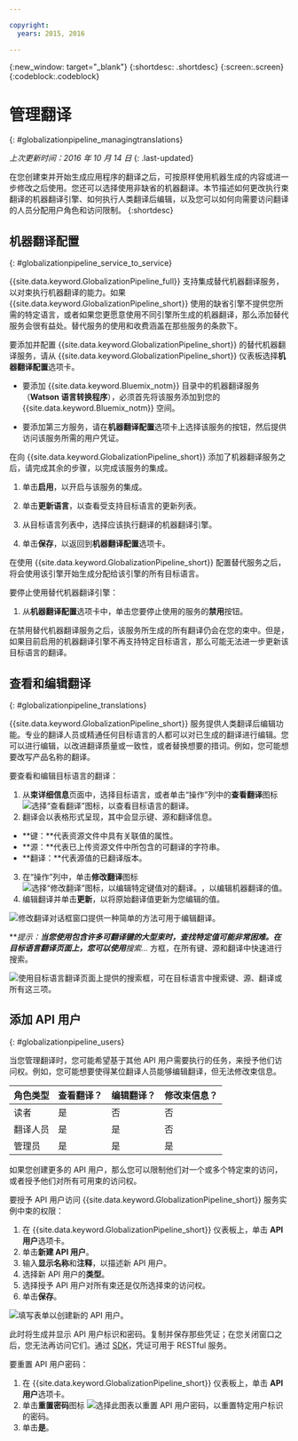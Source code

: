 ```yaml
---

copyright:
  years: 2015, 2016

---
```


{:new_window: target="_blank"}
{:shortdesc: .shortdesc}
{:screen:.screen}
{:codeblock:.codeblock}

# 管理翻译
{: #globalizationpipeline_managingtranslations}

*上次更新时间：2016 年 10 月 14 日*
{: .last-updated}

在您创建束并开始生成应用程序的翻译之后，可按原样使用机器生成的内容或进一步修改之后使用。您还可以选择使用非缺省的机器翻译。本节描述如何更改执行束翻译的机器翻译引擎、如何执行人类翻译后编辑，以及您可以如何向需要访问翻译的人员分配用户角色和访问限制。
{:shortdesc}

## 机器翻译配置
{: #globalizationpipeline_service_to_service}

{{site.data.keyword.GlobalizationPipeline_full}} 支持集成替代机器翻译服务，以对束执行机器翻译的能力。如果 {{site.data.keyword.GlobalizationPipeline_short}} 使用的缺省引擎不提供您所需的特定语言，或者如果您更愿意使用不同引擎所生成的机器翻译，那么添加替代服务会很有益处。替代服务的使用和收费涵盖在那些服务的条款下。

要添加并配置 {{site.data.keyword.GlobalizationPipeline_short}} 的替代机器翻译服务，请从 {{site.data.keyword.GlobalizationPipeline_short}} 仪表板选择**机器翻译配置**选项卡。

* 要添加 {{site.data.keyword.Bluemix_notm}} 目录中的机器翻译服务（**Watson 语言转换程序**），必须首先将该服务添加到您的 {{site.data.keyword.Bluemix_notm}} 空间。

* 要添加第三方服务，请在**机器翻译配置**选项卡上选择该服务的按钮，然后提供访问该服务所需的用户凭证。

在向 {{site.data.keyword.GlobalizationPipeline_short}} 添加了机器翻译服务之后，请完成其余的步骤，以完成该服务的集成。

1. 单击**启用**，以开启与该服务的集成。

2. 单击**更新语言**，以查看受支持目标语言的更新列表。

3. 从目标语言列表中，选择应该执行翻译的机器翻译引擎。

4. 单击**保存**，以返回到**机器翻译配置**选项卡。

在使用 {{site.data.keyword.GlobalizationPipeline_short}} 配置替代服务之后，将会使用该引擎开始生成分配给该引擎的所有目标语言。 

要停止使用替代机器翻译引擎：

1. 从**机器翻译配置**选项卡中，单击您要停止使用的服务的**禁用**按钮。

在禁用替代机器翻译服务之后，该服务所生成的所有翻译仍会在您的束中。但是，如果目前启用的机器翻译引擎不再支持特定目标语言，那么可能无法进一步更新该目标语言的翻译。

<!-- Review comment: When you disable an engine, do you need to go back and reconfigure the languages?? Does it go back to the default engine? What happens? -->

## 查看和编辑翻译
{: #globalizationpipeline_translations}

{{site.data.keyword.GlobalizationPipeline_short}} 服务提供人类翻译后编辑功能。专业的翻译人员或精通任何目标语言的人都可以对已生成的翻译进行编辑。您可以进行编辑，以改进翻译质量或一致性，或者替换想要的措词。例如，您可能想要改写产品名称的翻译。

要查看和编辑目标语言的翻译：

1. 从**束详细信息**页面中，选择目标语言，或者单击“操作”列中的**查看翻译**图标 ![选择“查看翻译”图标，以查看目标语言的翻译](images/viewProjectDetailIcon.png)。
2. 翻译会以表格形式呈现，其中会显示键、源和翻译信息。
 * **键：**代表资源文件中具有关联值的属性。
 * **源：**代表已上传资源文件中所包含的可翻译的字符串。
 * **翻译：**代表源值的已翻译版本。
3. 在“操作”列中，单击**修改翻译**图标 ![选择“修改翻译”图标，以编辑特定键值对的翻译。](images/editIcon.png)，以编辑机器翻译的值。
4. 编辑翻译并单击**更新**，以将原始翻译值更新为您编辑的值。

![修改翻译对话框窗口提供一种简单的方法可用于编辑翻译。](images/editTranslation.png) 

***提示：***当您使用包含许多可翻译键的大型束时，查找特定值可能非常困难。在目标语言翻译页面上，您可以使用**搜索...** 方框，在所有键、源和翻译中快速进行搜索。

![使用目标语言翻译页面上提供的搜索框，可在目标语言中搜索键、源、翻译或所有这三项。](images/search.png) 


## 添加 API 用户
{: #globalizationpipeline_users}

当您管理翻译时，您可能希望基于其他 API 用户需要执行的任务，来授予他们访问权。例如，您可能想要使得某位翻译人员能够编辑翻译，但无法修改束信息。

| 角色类型 | 查看翻译？ | 编辑翻译？ | 修改束信息？ |
|-----------|--------------------|--------------------|----------------------------|
| 读者 | 是 | 否 | 否 |
| 翻译人员 | 是 | 是 | 否 |
| 管理员 | 是 | 是 | 是 |

如果您创建更多的 API 用户，那么您可以限制他们对一个或多个特定束的访问，或者授予他们对所有可用束的访问权。

要授予 API 用户访问 {{site.data.keyword.GlobalizationPipeline_short}} 服务实例中束的权限：

1. 在 {{site.data.keyword.GlobalizationPipeline_short}} 仪表板上，单击 **API 用户**选项卡。
2. 单击**新建 API 用户**。
3. 输入**显示名称**和**注释**，以描述新 API 用户。
4. 选择新 API 用户的**类型**。
5. 选择授予 API 用户对所有束还是仅所选择束的访问权。
6. 单击**保存**。

![填写表单以创建新的 API 用户。](images/newUser.png)

此时将生成并显示 API 用户标识和密码。复制并保存那些凭证；在您关闭窗口之后，您无法再访问它们。通过 [SDK](https://github.com/IBM-Bluemix/gp-common)，凭证可用于 RESTful 服务。 

要重置 API 用户密码：

1. 在 {{site.data.keyword.GlobalizationPipeline_short}} 仪表板上，单击 **API 用户**选项卡。
2. 单击**重置密码**图标 ![选择此图表以重置 API 用户密码](images/resetPW.png)，以重置特定用户标识的密码。 
3. 单击**是**。 

